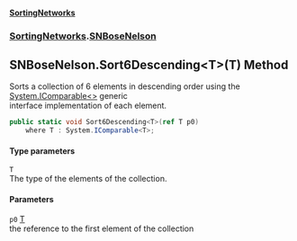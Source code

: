 #### [SortingNetworks](index.md 'index')
### [SortingNetworks](SortingNetworks.md 'SortingNetworks').[SNBoseNelson](SortingNetworks_SNBoseNelson.md 'SortingNetworks.SNBoseNelson')
## SNBoseNelson.Sort6Descending&lt;T&gt;(T) Method
Sorts a collection of 6 elements in descending order using the [System.IComparable&lt;&gt;](https://docs.microsoft.com/en-us/dotnet/api/System.IComparable-1 'System.IComparable`1') generic  
interface implementation of each element.  
```csharp
public static void Sort6Descending<T>(ref T p0)
    where T : System.IComparable<T>;
```
#### Type parameters
<a name='SortingNetworks_SNBoseNelson_Sort6Descending_T_(T)_T'></a>
`T`  
The type of the elements of the collection.
  
#### Parameters
<a name='SortingNetworks_SNBoseNelson_Sort6Descending_T_(T)_p0'></a>
`p0` [T](SortingNetworks_SNBoseNelson_Sort6Descending_T_(T).md#SortingNetworks_SNBoseNelson_Sort6Descending_T_(T)_T 'SortingNetworks.SNBoseNelson.Sort6Descending&lt;T&gt;(T).T')  
the reference to the first element of the collection
  
